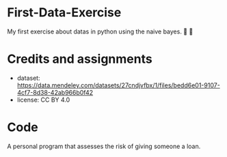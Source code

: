 # First-Data-Exercise
My first exercise about datas in python using the naive bayes. 🐍 🐍

# Credits and assignments
* dataset: https://data.mendeley.com/datasets/27cndjvfbx/1/files/bedd6e01-9107-4cf7-8d38-42ab966b0f42 
* license: CC BY 4.0

# Code
A personal program that assesses the risk of giving someone a loan.
